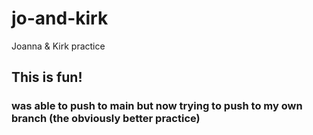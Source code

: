 # jo-and-kirk
Joanna &amp; Kirk practice

## This is fun!

### was able to push to main but now trying to push to my own branch (the obviously better practice)
